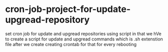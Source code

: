 # cron-job-project-for-update-upgread-repository
set cron job for update and upgread repositories using script
in that we hVe to create a script for update and upgread commands which is .sh extenstion file
after we create creating crontab for that for every rebooting 

